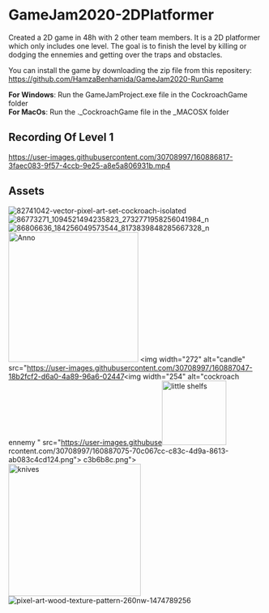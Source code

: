 # GameJam2020-2DPlatformer
Created a 2D game in 48h with 2 other team members. It is a 2D platformer which only includes one level. The goal is to finish the level by killing or dodging the ennemies and getting over the traps and obstacles.

You can install the game by downloading the zip file from this repositery: https://github.com/HamzaBenhamida/GameJam2020-RunGame
  
**For Windows**: Run the GameJamProject.exe file in the CockroachGame folder  
**For MacOs**: Run the ._CockroachGame file in the _MACOSX folder  

## Recording Of Level 1 
https://user-images.githubusercontent.com/30708997/160886817-3faec083-9f57-4ccb-9e25-a8e5a806931b.mp4

## Assets

![82741042-vector-pixel-art-set-cockroach-isolated](https://user-images.githubusercontent.com/30708997/160886905-658cd130-21df-426e-a461-17814da95c95.jpg)
![86773271_1094521494235823_2732771958256041984_n](https://user-images.githubusercontent.com/30708997/160886938-bdc85468-7b05-4ecf-bbd0-ec67596c29ec.png)
![86806636_184256049573544_8173839848285667328_n](https://user-images.githubusercontent.com/30708997/160886974-bf04b1bf-a34f-44bb-99de-021e498bee44.png)
<img width="256" alt="Anno" src="https://user-images.githubusercontent.com/30708997/160887002-a5112960-8a84-4b41-ab34-ee6319343468.png">
<img width="272" alt="candle" src="https://user-images.githubusercontent.com/30708997/160887047-18b2fcf2-d6a0-4a89-96a6-02447<img width="254" alt="cockroach ennemy " src="https://user-images.githubuse<img width="127" alt="little shelfs" src="https://user-images.githubusercontent.com/30708997/160887089-871552c2-6b6e-494b-bf7c-eb8a99faf636.png">
rcontent.com/30708997/160887075-70c067cc-c83c-4d9a-8613-ab083c4cd124.png">
c3b6b8c.png"><img width="261" alt="knives" src="https://user-images.githubusercontent.com/30708997/160887108-dd603710-4a9f-4635-8a0b-bf44a46e0646.png">
![pixel-art-wood-texture-pattern-260nw-1474789256](https://user-images.githubusercontent.com/30708997/160887149-a9e10a50-7b96-48ec-b3ba-7eb6c53a6536.jpg)

